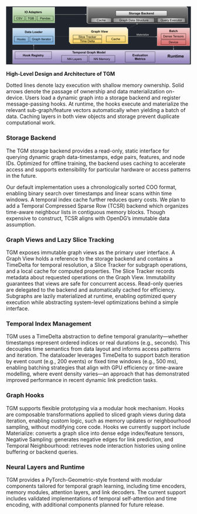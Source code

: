 ![image](./img/architecture-dark2.svg)

**High-Level Design and Architecture of TGM**

Dotted lines denote lazy execution with shallow memory ownership. Solid arrows denote the passage of ownership and data materialization on-device. Users load a dynamic graph into a storage backend and register message-passing hooks. At runtime, the hooks execute and materialize the relevant sub-graph/feature vectors automatically when yielding a batch of data. Caching layers in both view objects and storage prevent duplicate computational work.

### Storage Backend

The TGM storage backend provides a read-only, static interface for querying dynamic graph data-timestamps, edge pairs, features, and node IDs. Optimized for offline training, the backend uses caching to accelerate access and supports extensibility for particular hardware or access patterns in the future.

Our default implementation uses a chronologically sorted COO format, enabling binary search over timestamps and linear scans within time windows. A temporal index cache further reduces query costs. We plan to add a Temporal Compressed Sparse Row (TCSR) backend which organizes time-aware neighbour lists in contiguous memory blocks. Though expensive to construct, TCSR aligns with OpenDG’s immutable data assumption.

### Graph Views and Lazy Slice Tracking

TGM exposes immutable graph views as the primary user interface. A Graph View holds a reference to the storage backend and contains a TimeDelta for temporal resolution, a Slice Tracker for subgraph operations, and a local cache for computed properties. The Slice Tracker records metadata about requested operations on the Graph View. Immutability guarantees that views are safe for concurrent access. Read-only queries are delegated to the backend and automatically cached for efficiency. Subgraphs are lazily materialized at runtime, enabling optimized query execution while abstracting system-level optimizations behind a simple interface.

### Temporal Index Management

TGM uses a TimeDelta abstraction to define temporal granularity—whether timestamps represent ordered indices or real durations (e.g., seconds). This decouples time semantics from data layout and informs access patterns and iteration. The dataloader leverages TimeDelta to support batch iteration by event count (e.g., 200 events) or fixed time windows (e.g., 500 ms), enabling batching strategies that align with GPU efficiency or time-aware modelling, where event density varies—an approach that has demonstrated improved performance in recent dynamic link prediction tasks.

### Graph Hooks

TGM supports flexible prototyping via a modular hook mechanism. Hooks are composable transformations applied to sliced graph views during data iteration, enabling custom logic, such as memory updates or neighbourhood sampling, without modifying core code. Hooks we currently support include Materialize: converts a graph slice into dense edge index/feature tensors, Negative Sampling: generates negative edges for link prediction, and Temporal Neighbourhood: retrieves node interaction histories using online buffering or backend queries.

### Neural Layers and Runtime

TGM provides a PyTorch-Geometric-style frontend with modular components tailored for temporal graph learning, including time encoders, memory modules, attention layers, and link decoders. The current support includes validated implementations of temporal self-attention and time encoding, with additional components planned for future release.
